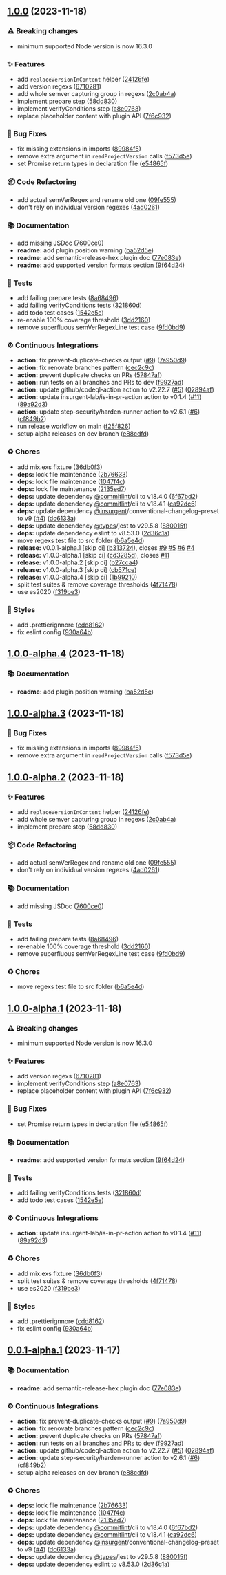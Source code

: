 ## [1.0.0](https://github.com/talent-ideal/semantic-release-hex/compare/v0.0.0...v1.0.0) (2023-11-18)


### ⚠ Breaking changes

* minimum supported Node version is now 16.3.0

### ✨ Features

* add `replaceVersionInContent` helper ([24126fe](https://github.com/talent-ideal/semantic-release-hex/commit/24126feba635ab4f7c10cbed55fd788debb58578))
* add version regexs ([6710281](https://github.com/talent-ideal/semantic-release-hex/commit/6710281be7e08b8ca419c68055beabc73caf09af))
* add whole semver capturing group in regexs ([2c0ab4a](https://github.com/talent-ideal/semantic-release-hex/commit/2c0ab4a839cd996d8651e4e8c2748b7e96808f2e))
* implement prepare step ([58dd830](https://github.com/talent-ideal/semantic-release-hex/commit/58dd830ef637f03a699fa6c27d0fa09f5947a733))
* implement verifyConditions step ([a8e0763](https://github.com/talent-ideal/semantic-release-hex/commit/a8e0763e3970b4b032ad996c1e79d20f20054262))
* replace placeholder content with plugin API ([7f6c932](https://github.com/talent-ideal/semantic-release-hex/commit/7f6c932ddc2d4b5ff1104cc6c50697b2367075fd))


### 🐛 Bug Fixes

* fix missing extensions in imports ([89984f5](https://github.com/talent-ideal/semantic-release-hex/commit/89984f580c53d232354eccbc5497dfea8f84f29e))
* remove extra argument in `readProjectVersion` calls ([f573d5e](https://github.com/talent-ideal/semantic-release-hex/commit/f573d5e02514742bf02d131b2c5de3f2faa88b65))
* set Promise return types in declaration file ([e54865f](https://github.com/talent-ideal/semantic-release-hex/commit/e54865f22ec0ddf3316c129cc714f26ea74f40dd))


### 📦 Code Refactoring

* add actual semVerRegex and rename old one ([09fe555](https://github.com/talent-ideal/semantic-release-hex/commit/09fe5550c5730defa48b08249882c2c055c81de3))
* don't rely on individual version regexes ([4ad0261](https://github.com/talent-ideal/semantic-release-hex/commit/4ad02616339bc19b2ed5d371c9b0209afe481438))


### 📚 Documentation

* add missing JSDoc ([7600ce0](https://github.com/talent-ideal/semantic-release-hex/commit/7600ce0a0fc873c6bbf748b18132a467c0d9619d))
* **readme:** add plugin position warning ([ba52d5e](https://github.com/talent-ideal/semantic-release-hex/commit/ba52d5e978eb1df0bcf391aad6c1ddbd67c14df2))
* **readme:** add semantic-release-hex plugin doc ([77e083e](https://github.com/talent-ideal/semantic-release-hex/commit/77e083e0005d9a4eb2f3c4ecb73827f7c55df23a))
* **readme:** add supported version formats section ([9f64d24](https://github.com/talent-ideal/semantic-release-hex/commit/9f64d24ba9a7b8c5dcb6fdd6cbb84d9b022a3d71))


### 🚨 Tests

* add failing prepare tests ([8a68496](https://github.com/talent-ideal/semantic-release-hex/commit/8a684965c7b8814a59e11d3f316cb6c3b1c64f38))
* add failing verifyConditions tests ([321860d](https://github.com/talent-ideal/semantic-release-hex/commit/321860d5b919f2fe77c8c5af69f69c7515d63339))
* add todo test cases ([1542e5e](https://github.com/talent-ideal/semantic-release-hex/commit/1542e5ec0422aca4825244ff578594387880f687))
* re-enable 100% coverage threshold ([3dd2160](https://github.com/talent-ideal/semantic-release-hex/commit/3dd2160232c59b2958f73f5a8d3cc62c27c03afe))
* remove superfluous semVerRegexLine test case ([9fd0bd9](https://github.com/talent-ideal/semantic-release-hex/commit/9fd0bd9c2e7e9fe78bee5c91b9c59f0f21932edd))


### ⚙️ Continuous Integrations

* **action:** fix prevent-duplicate-checks output ([#9](https://github.com/talent-ideal/semantic-release-hex/issues/9)) ([7a950d9](https://github.com/talent-ideal/semantic-release-hex/commit/7a950d9f1c39638679b9bbb137664ebaedeb5438))
* **action:** fix renovate branches pattern ([cec2c9c](https://github.com/talent-ideal/semantic-release-hex/commit/cec2c9c2474652d5a60ac4d2c7ed084ec84c4b2b))
* **action:** prevent duplicate checks on PRs ([57847af](https://github.com/talent-ideal/semantic-release-hex/commit/57847afbdefb7481c8cd5b73a1d14c1facdc2acd))
* **action:** run tests on all branches and PRs to dev ([f9927ad](https://github.com/talent-ideal/semantic-release-hex/commit/f9927adeff740cb4b5d6012e5c027f9f93ebb318))
* **action:** update github/codeql-action action to v2.22.7 ([#5](https://github.com/talent-ideal/semantic-release-hex/issues/5)) ([02894af](https://github.com/talent-ideal/semantic-release-hex/commit/02894afd86dbadebcc7ac53ab0c8f8e1d9b97e55))
* **action:** update insurgent-lab/is-in-pr-action action to v0.1.4 ([#11](https://github.com/talent-ideal/semantic-release-hex/issues/11)) ([89a92d3](https://github.com/talent-ideal/semantic-release-hex/commit/89a92d39367014f3f9ab6a026f3069f181f9503e))
* **action:** update step-security/harden-runner action to v2.6.1 ([#6](https://github.com/talent-ideal/semantic-release-hex/issues/6)) ([cf849b2](https://github.com/talent-ideal/semantic-release-hex/commit/cf849b222e93c139ea95478a97a1d8cf29f6fa92))
* run release workflow on main ([f25f826](https://github.com/talent-ideal/semantic-release-hex/commit/f25f8264f247e033cf68c656d655db07952bd70b))
* setup alpha releases on dev branch ([e88cdfd](https://github.com/talent-ideal/semantic-release-hex/commit/e88cdfd4dfc180f27e98e9791c9e1bc7223e897e))


### ♻️ Chores

* add mix.exs fixture ([36db0f3](https://github.com/talent-ideal/semantic-release-hex/commit/36db0f344d510797c8f8a1d12dc3328d7c9afc5b))
* **deps:** lock file maintenance ([2b76633](https://github.com/talent-ideal/semantic-release-hex/commit/2b76633e747e86e06b20bcf91ce44fbe2e97b005))
* **deps:** lock file maintenance ([1047f4c](https://github.com/talent-ideal/semantic-release-hex/commit/1047f4c82953ebe033fbcfc83c09325605550ce1))
* **deps:** lock file maintenance ([2135ed7](https://github.com/talent-ideal/semantic-release-hex/commit/2135ed7e9d8b634271ff12f8a21703282e3248d5))
* **deps:** update dependency [@commitlint](https://github.com/commitlint)/cli to v18.4.0 ([6f67bd2](https://github.com/talent-ideal/semantic-release-hex/commit/6f67bd2f9ed47d7b837129b3e76833eb9f3effed))
* **deps:** update dependency [@commitlint](https://github.com/commitlint)/cli to v18.4.1 ([ca92dc6](https://github.com/talent-ideal/semantic-release-hex/commit/ca92dc60566d1995bdbe25784a674ed1ac2df0af))
* **deps:** update dependency [@insurgent](https://github.com/insurgent)/conventional-changelog-preset to v9 ([#4](https://github.com/talent-ideal/semantic-release-hex/issues/4)) ([dc6133a](https://github.com/talent-ideal/semantic-release-hex/commit/dc6133a3b7491729e2abe2cb1ace801c5d85b47e))
* **deps:** update dependency [@types](https://github.com/types)/jest to v29.5.8 ([880015f](https://github.com/talent-ideal/semantic-release-hex/commit/880015facb63e52bcca187066eeb62909c7fe138))
* **deps:** update dependency eslint to v8.53.0 ([2d36c1a](https://github.com/talent-ideal/semantic-release-hex/commit/2d36c1a92dff19f1219e7f72937e6d3ffa77f77c))
* move regexs test file to src folder ([b6a5e4d](https://github.com/talent-ideal/semantic-release-hex/commit/b6a5e4de8f49ff86a305ef0084b8ccf221fced0c))
* **release:** v0.0.1-alpha.1 [skip ci] ([b313724](https://github.com/talent-ideal/semantic-release-hex/commit/b313724b6873d46b472b67892cd1ea72fbefe0d9)), closes [#9](https://github.com/talent-ideal/semantic-release-hex/issues/9) [#5](https://github.com/talent-ideal/semantic-release-hex/issues/5) [#6](https://github.com/talent-ideal/semantic-release-hex/issues/6) [#4](https://github.com/talent-ideal/semantic-release-hex/issues/4)
* **release:** v1.0.0-alpha.1 [skip ci] ([cd3285d](https://github.com/talent-ideal/semantic-release-hex/commit/cd3285d18298bdcbca43fa4a1ec9cc51f157ecbb)), closes [#11](https://github.com/talent-ideal/semantic-release-hex/issues/11)
* **release:** v1.0.0-alpha.2 [skip ci] ([b27cca4](https://github.com/talent-ideal/semantic-release-hex/commit/b27cca4373bcd672fb897e1fd3372416b06d4dca))
* **release:** v1.0.0-alpha.3 [skip ci] ([cb571ce](https://github.com/talent-ideal/semantic-release-hex/commit/cb571ce41de20ea2e31e2040a9ef6cfc39a7238e))
* **release:** v1.0.0-alpha.4 [skip ci] ([1b99210](https://github.com/talent-ideal/semantic-release-hex/commit/1b9921035dc526f48531cb1a2889682dbb70a30c))
* split test suites & remove coverage thresholds ([4f71478](https://github.com/talent-ideal/semantic-release-hex/commit/4f714784d5e62ec8bb74a7942e33704dbe871e6f))
* use es2020 ([f319be3](https://github.com/talent-ideal/semantic-release-hex/commit/f319be3e3071ee90ba0308e2acce63cfb1db0aa9))


### 💎 Styles

* add .prettierignnore ([cdd8162](https://github.com/talent-ideal/semantic-release-hex/commit/cdd8162efd2123eb225a6b4001de7d3348806c85))
* fix eslint config ([930a64b](https://github.com/talent-ideal/semantic-release-hex/commit/930a64b451af72b055b5014a60f8f0ad9b622a17))

## [1.0.0-alpha.4](https://github.com/talent-ideal/semantic-release-hex/compare/v1.0.0-alpha.3...v1.0.0-alpha.4) (2023-11-18)


### 📚 Documentation

* **readme:** add plugin position warning ([ba52d5e](https://github.com/talent-ideal/semantic-release-hex/commit/ba52d5e978eb1df0bcf391aad6c1ddbd67c14df2))

## [1.0.0-alpha.3](https://github.com/talent-ideal/semantic-release-hex/compare/v1.0.0-alpha.2...v1.0.0-alpha.3) (2023-11-18)


### 🐛 Bug Fixes

* fix missing extensions in imports ([89984f5](https://github.com/talent-ideal/semantic-release-hex/commit/89984f580c53d232354eccbc5497dfea8f84f29e))
* remove extra argument in `readProjectVersion` calls ([f573d5e](https://github.com/talent-ideal/semantic-release-hex/commit/f573d5e02514742bf02d131b2c5de3f2faa88b65))

## [1.0.0-alpha.2](https://github.com/talent-ideal/semantic-release-hex/compare/v1.0.0-alpha.1...v1.0.0-alpha.2) (2023-11-18)


### ✨ Features

* add `replaceVersionInContent` helper ([24126fe](https://github.com/talent-ideal/semantic-release-hex/commit/24126feba635ab4f7c10cbed55fd788debb58578))
* add whole semver capturing group in regexs ([2c0ab4a](https://github.com/talent-ideal/semantic-release-hex/commit/2c0ab4a839cd996d8651e4e8c2748b7e96808f2e))
* implement prepare step ([58dd830](https://github.com/talent-ideal/semantic-release-hex/commit/58dd830ef637f03a699fa6c27d0fa09f5947a733))


### 📦 Code Refactoring

* add actual semVerRegex and rename old one ([09fe555](https://github.com/talent-ideal/semantic-release-hex/commit/09fe5550c5730defa48b08249882c2c055c81de3))
* don't rely on individual version regexes ([4ad0261](https://github.com/talent-ideal/semantic-release-hex/commit/4ad02616339bc19b2ed5d371c9b0209afe481438))


### 📚 Documentation

* add missing JSDoc ([7600ce0](https://github.com/talent-ideal/semantic-release-hex/commit/7600ce0a0fc873c6bbf748b18132a467c0d9619d))


### 🚨 Tests

* add failing prepare tests ([8a68496](https://github.com/talent-ideal/semantic-release-hex/commit/8a684965c7b8814a59e11d3f316cb6c3b1c64f38))
* re-enable 100% coverage threshold ([3dd2160](https://github.com/talent-ideal/semantic-release-hex/commit/3dd2160232c59b2958f73f5a8d3cc62c27c03afe))
* remove superfluous semVerRegexLine test case ([9fd0bd9](https://github.com/talent-ideal/semantic-release-hex/commit/9fd0bd9c2e7e9fe78bee5c91b9c59f0f21932edd))


### ♻️ Chores

* move regexs test file to src folder ([b6a5e4d](https://github.com/talent-ideal/semantic-release-hex/commit/b6a5e4de8f49ff86a305ef0084b8ccf221fced0c))

## [1.0.0-alpha.1](https://github.com/talent-ideal/semantic-release-hex/compare/v0.0.1-alpha.1...v1.0.0-alpha.1) (2023-11-18)


### ⚠ Breaking changes

* minimum supported Node version is now 16.3.0

### ✨ Features

* add version regexs ([6710281](https://github.com/talent-ideal/semantic-release-hex/commit/6710281be7e08b8ca419c68055beabc73caf09af))
* implement verifyConditions step ([a8e0763](https://github.com/talent-ideal/semantic-release-hex/commit/a8e0763e3970b4b032ad996c1e79d20f20054262))
* replace placeholder content with plugin API ([7f6c932](https://github.com/talent-ideal/semantic-release-hex/commit/7f6c932ddc2d4b5ff1104cc6c50697b2367075fd))


### 🐛 Bug Fixes

* set Promise return types in declaration file ([e54865f](https://github.com/talent-ideal/semantic-release-hex/commit/e54865f22ec0ddf3316c129cc714f26ea74f40dd))


### 📚 Documentation

* **readme:** add supported version formats section ([9f64d24](https://github.com/talent-ideal/semantic-release-hex/commit/9f64d24ba9a7b8c5dcb6fdd6cbb84d9b022a3d71))


### 🚨 Tests

* add failing verifyConditions tests ([321860d](https://github.com/talent-ideal/semantic-release-hex/commit/321860d5b919f2fe77c8c5af69f69c7515d63339))
* add todo test cases ([1542e5e](https://github.com/talent-ideal/semantic-release-hex/commit/1542e5ec0422aca4825244ff578594387880f687))


### ⚙️ Continuous Integrations

* **action:** update insurgent-lab/is-in-pr-action action to v0.1.4 ([#11](https://github.com/talent-ideal/semantic-release-hex/issues/11)) ([89a92d3](https://github.com/talent-ideal/semantic-release-hex/commit/89a92d39367014f3f9ab6a026f3069f181f9503e))


### ♻️ Chores

* add mix.exs fixture ([36db0f3](https://github.com/talent-ideal/semantic-release-hex/commit/36db0f344d510797c8f8a1d12dc3328d7c9afc5b))
* split test suites & remove coverage thresholds ([4f71478](https://github.com/talent-ideal/semantic-release-hex/commit/4f714784d5e62ec8bb74a7942e33704dbe871e6f))
* use es2020 ([f319be3](https://github.com/talent-ideal/semantic-release-hex/commit/f319be3e3071ee90ba0308e2acce63cfb1db0aa9))


### 💎 Styles

* add .prettierignnore ([cdd8162](https://github.com/talent-ideal/semantic-release-hex/commit/cdd8162efd2123eb225a6b4001de7d3348806c85))
* fix eslint config ([930a64b](https://github.com/talent-ideal/semantic-release-hex/commit/930a64b451af72b055b5014a60f8f0ad9b622a17))

## [0.0.1-alpha.1](https://github.com/talent-ideal/semantic-release-hex/compare/v0.0.0...v0.0.1-alpha.1) (2023-11-17)


### 📚 Documentation

* **readme:** add semantic-release-hex plugin doc ([77e083e](https://github.com/talent-ideal/semantic-release-hex/commit/77e083e0005d9a4eb2f3c4ecb73827f7c55df23a))


### ⚙️ Continuous Integrations

* **action:** fix prevent-duplicate-checks output ([#9](https://github.com/talent-ideal/semantic-release-hex/issues/9)) ([7a950d9](https://github.com/talent-ideal/semantic-release-hex/commit/7a950d9f1c39638679b9bbb137664ebaedeb5438))
* **action:** fix renovate branches pattern ([cec2c9c](https://github.com/talent-ideal/semantic-release-hex/commit/cec2c9c2474652d5a60ac4d2c7ed084ec84c4b2b))
* **action:** prevent duplicate checks on PRs ([57847af](https://github.com/talent-ideal/semantic-release-hex/commit/57847afbdefb7481c8cd5b73a1d14c1facdc2acd))
* **action:** run tests on all branches and PRs to dev ([f9927ad](https://github.com/talent-ideal/semantic-release-hex/commit/f9927adeff740cb4b5d6012e5c027f9f93ebb318))
* **action:** update github/codeql-action action to v2.22.7 ([#5](https://github.com/talent-ideal/semantic-release-hex/issues/5)) ([02894af](https://github.com/talent-ideal/semantic-release-hex/commit/02894afd86dbadebcc7ac53ab0c8f8e1d9b97e55))
* **action:** update step-security/harden-runner action to v2.6.1 ([#6](https://github.com/talent-ideal/semantic-release-hex/issues/6)) ([cf849b2](https://github.com/talent-ideal/semantic-release-hex/commit/cf849b222e93c139ea95478a97a1d8cf29f6fa92))
* setup alpha releases on dev branch ([e88cdfd](https://github.com/talent-ideal/semantic-release-hex/commit/e88cdfd4dfc180f27e98e9791c9e1bc7223e897e))


### ♻️ Chores

* **deps:** lock file maintenance ([2b76633](https://github.com/talent-ideal/semantic-release-hex/commit/2b76633e747e86e06b20bcf91ce44fbe2e97b005))
* **deps:** lock file maintenance ([1047f4c](https://github.com/talent-ideal/semantic-release-hex/commit/1047f4c82953ebe033fbcfc83c09325605550ce1))
* **deps:** lock file maintenance ([2135ed7](https://github.com/talent-ideal/semantic-release-hex/commit/2135ed7e9d8b634271ff12f8a21703282e3248d5))
* **deps:** update dependency [@commitlint](https://github.com/commitlint)/cli to v18.4.0 ([6f67bd2](https://github.com/talent-ideal/semantic-release-hex/commit/6f67bd2f9ed47d7b837129b3e76833eb9f3effed))
* **deps:** update dependency [@commitlint](https://github.com/commitlint)/cli to v18.4.1 ([ca92dc6](https://github.com/talent-ideal/semantic-release-hex/commit/ca92dc60566d1995bdbe25784a674ed1ac2df0af))
* **deps:** update dependency [@insurgent](https://github.com/insurgent)/conventional-changelog-preset to v9 ([#4](https://github.com/talent-ideal/semantic-release-hex/issues/4)) ([dc6133a](https://github.com/talent-ideal/semantic-release-hex/commit/dc6133a3b7491729e2abe2cb1ace801c5d85b47e))
* **deps:** update dependency [@types](https://github.com/types)/jest to v29.5.8 ([880015f](https://github.com/talent-ideal/semantic-release-hex/commit/880015facb63e52bcca187066eeb62909c7fe138))
* **deps:** update dependency eslint to v8.53.0 ([2d36c1a](https://github.com/talent-ideal/semantic-release-hex/commit/2d36c1a92dff19f1219e7f72937e6d3ffa77f77c))
